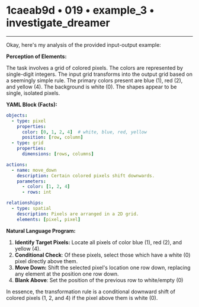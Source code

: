 # 1caeab9d • 019 • example_3 • investigate_dreamer

---
Okay, here's my analysis of the provided input-output example:

**Perception of Elements:**

The task involves a grid of colored pixels. The colors are represented by single-digit integers. The input grid transforms into the output grid based on a seemingly simple rule. The primary colors present are blue (1), red (2), and yellow (4). The background is white (0). The shapes appear to be single, isolated pixels.

**YAML Block (Facts):**



```yaml
objects:
  - type: pixel
    properties:
      color: [0, 1, 2, 4]  # white, blue, red, yellow
      position: [row, column]
  - type: grid
    properties:
      dimensions: [rows, columns]

actions:
  - name: move_down
    description: Certain colored pixels shift downwards.
    parameters:
      - color: [1, 2, 4]
      - rows: int

relationships:
  - type: spatial
    description: Pixels are arranged in a 2D grid.
    elements: [pixel, pixel]
```



**Natural Language Program:**

1.  **Identify Target Pixels:** Locate all pixels of color blue (1), red (2), and yellow (4).
2.  **Conditional Check**: Of these pixels, select those which have a white (0) pixel directly above them.
3.  **Move Down:** Shift the selected pixel's location one row down, replacing any element at the position one row down.
4.  **Blank Above**: Set the position of the previous row to white/empty (0)

In essence, the transformation rule is a conditional downward shift of colored pixels (1, 2, and 4) if the pixel above them is white (0).

